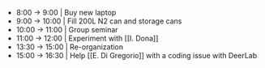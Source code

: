 - 8:00 -> 9:00 | Buy new laptop
- 9:00 -> 10:00 | Fill 200L N2 can and storage cans
- 10:00 -> 11:00 | Group seminar
- 11:00 -> 12:00 | Experiment with [[I. Dona]]
- 13:30 -> 15:00 | Re-organization
- 15:00 -> 16:30 | Help [[E. Di Gregorio]] with a coding issue with DeerLab